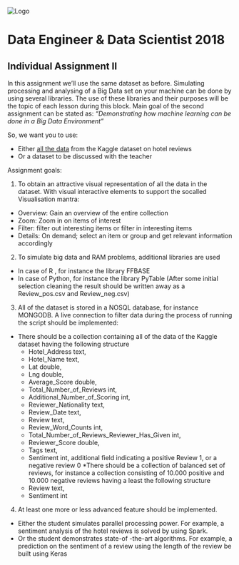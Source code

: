 ![Logo](http://www.hva.nl/webfiles/1524744682263/img/logo.svg "Hogeschool van Amsterdam")
# Data Engineer & Data Scientist 2018
## Individual Assignment II
In this assignment we’ll use the same dataset as before. Simulating processing and analysing of a Big Data set on your machine can be done by using several libraries. The use of these libraries and their purposes will be the topic of each lesson during this block. Main goal of the second assignment can be stated as:
*“Demonstrating how machine learning can be done in a Big Data Environment”*

So, we want you to use:
* Either [all the data](https://www.kaggle.com/jiashenliu/515k-hotel-reviews-data-in-europe) from the Kaggle dataset on hotel reviews
* Or a dataset to be discussed with the teacher

Assignment goals:
1. To obtain an attractive visual representation of all the data in the dataset. With visual interactive elements to support the socalled Visualisation mantra:
  * Overview: Gain an overview of the entire collection
  * Zoom: Zoom in on items of interest
  * Filter: filter out interesting items or filter in interesting items
  * Details: On demand; select an item or group and get relevant information accordingly
2. To simulate big data and RAM problems, additional libraries are used
  * In case of R , for instance the library FFBASE 
  * In case of Python, for instance the library PyTable
(After some initial selection cleaning the result should be written away as a Review_pos.csv and Review_neg.csv)
3.	All of the  dataset is stored in a NOSQL database, for instance MONGODB. A live connection to filter data during the process of running the script should be implemented:
  * There should be a collection containing all of the data of the Kaggle dataset having the following structure
    * Hotel_Address text,
    * Hotel_Name text,
    * Lat double,
    * Lng double,
    * Average_Score double,
    * Total_Number_of_Reviews int,
    * Additional_Number_of_Scoring int,
    * Reviewer_Nationality text,
    * Review_Date text,
    * Review text,
    * Review_Word_Counts int,
    * Total_Number_of_Reviews_Reviewer_Has_Given int,
    * Reviewer_Score double,
    * Tags text,
    * Sentiment int, additional field indicating a positive Review 1, or a negative review 0
    *There should be a collection of balanced set of reviews, for instance a collection consisting of 10.000 positive and 10.000 negative reviews having a least the following structure
    * Review text,
    * Sentiment int

4.	At least one more or less advanced feature should be implemented.
  * Either the student simulates parallel processing power. For example, a sentiment analysis of the hotel reviews is solved by using Spark.
  * Or the student demonstrates state-of -the-art algorithms. For example, a prediction on the sentiment of a review using the length of the review be built using Keras

